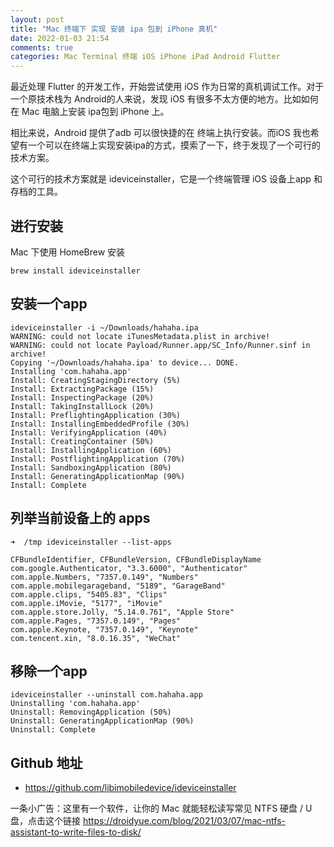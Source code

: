 ```yaml
---
layout: post
title: "Mac 终端下 实现 安装 ipa 包到 iPhone 真机"
date: 2022-01-03 21:54
comments: true
categories: Mac Terminal 终端 iOS iPhone iPad Android Flutter 
---
```

 

最近处理 Flutter 的开发工作，开始尝试使用 iOS 作为日常的真机调试工作。对于一个原技术栈为 Android的人来说，发现 iOS 有很多不太方便的地方。比如如何在 Mac 电脑上安装 ipa包到 iPhone 上。

相比来说，Android 提供了adb 可以很快捷的在 终端上执行安装。而iOS 我也希望有一个可以在终端上实现安装ipa的方式，摸索了一下，终于发现了一个可行的技术方案。

<!--more--> 

这个可行的技术方案就是 ideviceinstaller，它是一个终端管理 iOS 设备上app 和存档的工具。

## 进行安装
Mac 下使用 HomeBrew 安装
```
brew install ideviceinstaller
```


## 安装一个app
```
ideviceinstaller -i ~/Downloads/hahaha.ipa
WARNING: could not locate iTunesMetadata.plist in archive!
WARNING: could not locate Payload/Runner.app/SC_Info/Runner.sinf in archive!
Copying '~/Downloads/hahaha.ipa' to device... DONE.
Installing 'com.hahaha.app'
Install: CreatingStagingDirectory (5%)
Install: ExtractingPackage (15%)
Install: InspectingPackage (20%)
Install: TakingInstallLock (20%)
Install: PreflightingApplication (30%)
Install: InstallingEmbeddedProfile (30%)
Install: VerifyingApplication (40%)
Install: CreatingContainer (50%)
Install: InstallingApplication (60%)
Install: PostflightingApplication (70%)
Install: SandboxingApplication (80%)
Install: GeneratingApplicationMap (90%)
Install: Complete
```


## 列举当前设备上的 apps
```
➜  /tmp ideviceinstaller --list-apps

CFBundleIdentifier, CFBundleVersion, CFBundleDisplayName
com.google.Authenticator, "3.3.6000", "Authenticator"
com.apple.Numbers, "7357.0.149", "Numbers"
com.apple.mobilegarageband, "5189", "GarageBand"
com.apple.clips, "5405.83", "Clips"
com.apple.iMovie, "5177", "iMovie"
com.apple.store.Jolly, "5.14.0.761", "Apple Store"
com.apple.Pages, "7357.0.149", "Pages"
com.apple.Keynote, "7357.0.149", "Keynote"
com.tencent.xin, "8.0.16.35", "WeChat"
```

## 移除一个app
```
ideviceinstaller --uninstall com.hahaha.app
Uninstalling 'com.hahaha.app'
Uninstall: RemovingApplication (50%)
Uninstall: GeneratingApplicationMap (90%)
Uninstall: Complete
```

## Github 地址
  * https://github.com/libimobiledevice/ideviceinstaller 

一条小广告：这里有一个软件，让你的 Mac 就能轻松读写常见 NTFS 硬盘 / U 盘，点击这个链接 https://droidyue.com/blog/2021/03/07/mac-ntfs-assistant-to-write-files-to-disk/